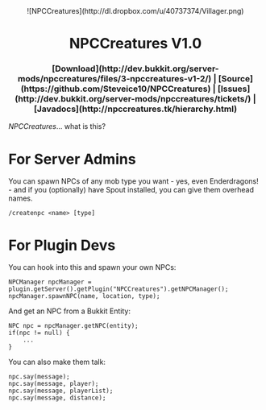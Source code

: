 <center>![NPCCreatures](http://dl.dropbox.com/u/40737374/Villager.png)</center>
<center><h1>NPCCreatures V1.0</h></center>
<center><h3><b>[Download](http://dev.bukkit.org/server-mods/npccreatures/files/3-npccreatures-v1-2/)</b> | <b>[Source](https://github.com/Steveice10/NPCCreatures)</b> | <b>[Issues](http://dev.bukkit.org/server-mods/npccreatures/tickets/)</b> | <b>[Javadocs](http://npccreatures.tk/hierarchy.html)</b></h></center>



*NPCCreatures*... what is this?

For Server Admins
==============

You can spawn NPCs of any mob type you want - yes, even Enderdragons! - and if you (optionally) have Spout installed, you can give them overhead names.

    /createnpc <name> [type]

For Plugin Devs
============

You can hook into this and spawn your own NPCs:

    NPCManager npcManager = plugin.getServer().getPlugin("NPCCreatures").getNPCManager();
    npcManager.spawnNPC(name, location, type);

And get an NPC from a Bukkit Entity:

    NPC npc = npcManager.getNPC(entity);
    if(npc != null) {
        ...
    }

You can also make them talk:

    npc.say(message);
    npc.say(message, player);
    npc.say(message, playerList);
    npc.say(message, distance);